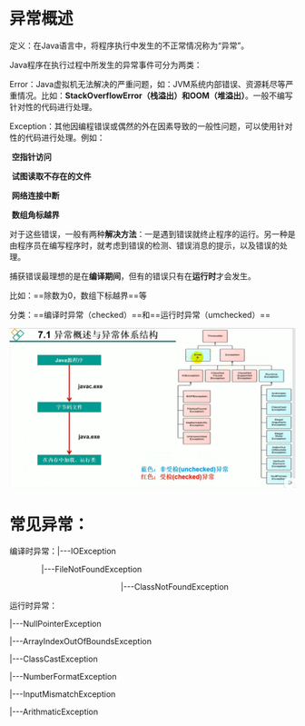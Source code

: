 # 异常概述
定义：在Java语言中，将程序执行中发生的不正常情况称为“异常”。

Java程序在执行过程中所发生的异常事件可分为两类：

Error：Java虚拟机无法解决的严重问题，如：JVM系统内部错误、资源耗尽等严重情况。比如：**StackOverflowError（栈溢出）**和**OOM（堆溢出）**。一般不编写针对性的代码进行处理。

Exception：其他因编程错误或偶然的外在因素导致的一般性问题，可以使用针对性的代码进行处理。例如：

​			**空指针访问**

​			**试图读取不存在的文件**

​			**网络连接中断**

​			**数组角标越界**

对于这些错误，一般有两种**解决方法**：一是遇到错误就终止程序的运行。另一种是由程序员在编写程序时，就考虑到错误的检测、错误消息的提示，以及错误的处理。

捕获错误最理想的是在**编译期间**，但有的错误只有在**运行时**才会发生。

比如：==除数为0，数组下标越界==等

分类：==编译时异常（checked）==和==运行时异常（umchecked）==

![image-20220719102856841](%E5%BC%82%E5%B8%B8%E6%A6%82%E8%BF%B0.assets/image-20220719102856841.png)

# 常见异常：
编译时异常：|---IOException

    |---FileNotFoundException

              |---ClassNotFoundException

运行时异常：

|---NullPointerException

|---ArrayIndexOutOfBoundsException

|---ClassCastException

|---NumberFormatException

|---InputMismatchException

|---ArithmaticException

